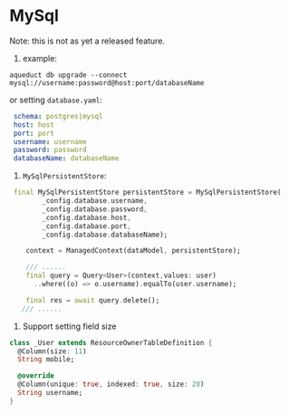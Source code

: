# MySql

Note: this is not as yet a released feature.

1. example:

```text
aqueduct db upgrade --connect mysql://username:password@host:port/databaseName
```

or setting `database.yaml`:

```yaml
 schema: postgres|mysql
 host: host
 port: port
 username: username
 password: password
 databaseName: databaseName
```

1. `MySqlPersistentStore`:

```dart
 final MySqlPersistentStore persistentStore = MySqlPersistentStore(
        _config.database.username,
        _config.database.password,
        _config.database.host,
        _config.database.port,
        _config.database.databaseName);

    context = ManagedContext(dataModel, persistentStore);

    /// ......
    final query = Query<User>(context,values: user)
      ..where((o) => o.username).equalTo(user.username);

    final res = await query.delete();
   /// ......
```

1. Support setting field size

```dart
class _User extends ResourceOwnerTableDefinition {
  @Column(size: 11)
  String mobile;

  @override
  @Column(unique: true, indexed: true, size: 20)
  String username;
}
```

